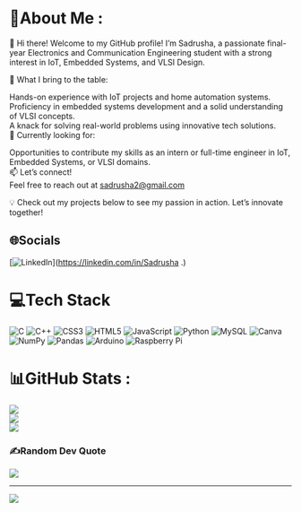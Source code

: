 # 💫About Me :
👋 Hi there! Welcome to my GitHub profile!
I’m Sadrusha, a passionate final-year Electronics and Communication Engineering student with a strong interest in IoT, Embedded Systems, and VLSI Design.

🌟 What I bring to the table:<br>

Hands-on experience with IoT projects and home automation systems.<br>
Proficiency in embedded systems development and a solid understanding of VLSI concepts.<br>
A knack for solving real-world problems using innovative tech solutions.<br>
🌱 Currently looking for:<br>

Opportunities to contribute my skills as an intern or full-time engineer in IoT, Embedded Systems, or VLSI domains.<br>
📫 Let’s connect!<br>
Feel free to reach out at sadrusha2@gmail.com

💡 Check out my projects below to see my passion in action. Let’s innovate together!<br>

## 🌐Socials
[![LinkedIn](https://img.shields.io/badge/LinkedIn-%230077B5.svg?logo=linkedin&logoColor=white)](https://linkedin.com/in/Sadrusha .) 

# 💻Tech Stack
![C](https://img.shields.io/badge/c-%2300599C.svg?style=flat&logo=c&logoColor=white) ![C++](https://img.shields.io/badge/c++-%2300599C.svg?style=flat&logo=c%2B%2B&logoColor=white) ![CSS3](https://img.shields.io/badge/css3-%231572B6.svg?style=flat&logo=css3&logoColor=white) ![HTML5](https://img.shields.io/badge/html5-%23E34F26.svg?style=flat&logo=html5&logoColor=white) ![JavaScript](https://img.shields.io/badge/javascript-%23323330.svg?style=flat&logo=javascript&logoColor=%23F7DF1E) ![Python](https://img.shields.io/badge/python-3670A0?style=flat&logo=python&logoColor=ffdd54) ![MySQL](https://img.shields.io/badge/mysql-%2300f.svg?style=flat&logo=mysql&logoColor=white) ![Canva](https://img.shields.io/badge/Canva-%2300C4CC.svg?style=flat&logo=Canva&logoColor=white) ![NumPy](https://img.shields.io/badge/numpy-%23013243.svg?style=flat&logo=numpy&logoColor=white) ![Pandas](https://img.shields.io/badge/pandas-%23150458.svg?style=flat&logo=pandas&logoColor=white) ![Arduino](https://img.shields.io/badge/-Arduino-00979D?style=flat&logo=Arduino&logoColor=white) ![Raspberry Pi](https://img.shields.io/badge/-RaspberryPi-C51A4A?style=flat&logo=Raspberry-Pi)
# 📊GitHub Stats :
![](https://github-readme-stats.vercel.app/api?username=Sadrusha&theme=yeblu&hide_border=true&include_all_commits=false&count_private=false)<br/>
![](https://github-readme-streak-stats.herokuapp.com/?user=Sadrusha&theme=yeblu&hide_border=true)<br/>
![](https://github-readme-stats.vercel.app/api/top-langs/?username=Sadrusha&theme=yeblu&hide_border=true&include_all_commits=false&count_private=false&layout=compact)

### ✍️Random Dev Quote
![](https://quotes-github-readme.vercel.app/api?type=horizontal&theme=radical)

---
[![](https://visitcount.itsvg.in/api?id=Sadrusha&icon=8&color=8)](https://visitcount.itsvg.in)

